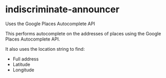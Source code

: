 # indiscriminate-announcer

Uses the Google Places Autocomplete API

This performs autocomplete on the addresses of places using the Google Places Autocomplete API.

It also uses the location string to find:

- Full address
- Latitude
- Longitude
